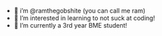 - 👋 i’m @ramthegobshite (you can call me ram)
- 👀 I’m interested in learning to not suck at coding!
- 🌱 I’m currently a 3rd year BME student!

<!---
ramthegobshite/ramthegobshite is a ✨ special ✨ repository because its `README.md` (this file) appears on your GitHub profile.
You can click the Preview link to take a look at your changes.
--->
